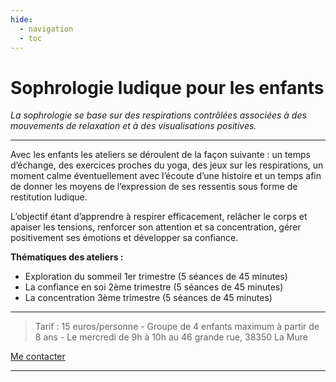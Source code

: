 ```yaml
---
hide:
  - navigation
  - toc
---
```


# **Sophrologie ludique pour les enfants**

*La sophrologie se base sur des respirations contrôlées associées à des mouvements de relaxation et à des visualisations positives.*

---

Avec les enfants les ateliers se déroulent de la façon suivante : un temps d’échange, des exercices proches du yoga, des jeux sur les respirations, un moment calme éventuellement avec l’écoute d’une histoire et un temps afin de donner les moyens de l’expression de ses ressentis sous forme de restitution ludique. 

L’objectif étant d’apprendre à respirer efficacement, relâcher le corps et apaiser les tensions, renforcer son attention et sa concentration, gérer positivement ses émotions et développer sa confiance. 

**Thématiques des ateliers :**

* Exploration du sommeil 1er trimestre (5 séances de 45 minutes)
* La confiance en soi 2ème trimestre (5 séances de 45 minutes)
* La concentration 3ème trimestre (5 séances de 45 minutes)

---

> Tarif : 15 euros/personne - Groupe de 4 enfants maximum à partir de 8 ans -
Le mercredi de 9h à 10h au 46 grande rue, 38350 La Mure

[Me contacter](../informations/contacts.md)

---


<style>
  .md-content__button {
    display: none;
  }
</style>
